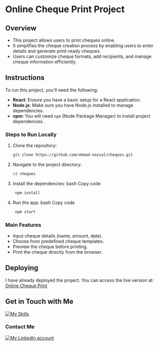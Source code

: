 # Online Cheque Print Project

## Overview
- This project allows users to print cheques online.
- It simplifies the cheque creation process by enabling users to enter details and generate print-ready cheques.
- Users can customize cheque formats, add recipients, and manage cheque information efficiently.

## Instructions

To run this project, you'll need the following:
- **React**: Ensure you have a basic setup for a React application.
- **Node.js**: Make sure you have Node.js installed to manage dependencies.
- **npm**: You will need `npm` (Node Package Manager) to install project dependencies.

### Steps to Run Locally
1. Clone the repository:
   ```bash
   git clone https://github.com/ahmad-nazzal/cheques.git

2. Navigate to the project directory:
   ```bash
   cd cheques
3. Install the dependencies: bash Copy code
   ```bash
    npm install
4. Run the app: bash Copy code
   ```bash
    npm start

### Main Features 
* Input cheque details (name, amount, date).
* Choose from predefined cheque templates.
* Preview the cheque before printing.
* Print the cheque directly from the browser.




## Deploying

I have already deployed the project. You can access the live version at:  
<a href="https://cheques-a7www4pre-ahmad-nazzals-projects.vercel.app/" target="_blank">Online Cheque Print</a>
## Get in Touch with Me

<a href="https://ahmad-nazzal-portfolio.netlify.app/" target="_blank"> <img src="https://skillicons.dev/icons?i=js,html,css,react" alt="My Skills" /> </a>

### Contact Me

<a href="https://www.linkedin.com/in/ahmad-nazzal-b21143265/" target="_blank"> <img src="https://skillicons.dev/icons?i=linkedin" alt="My LinkedIn account" /> </a>
